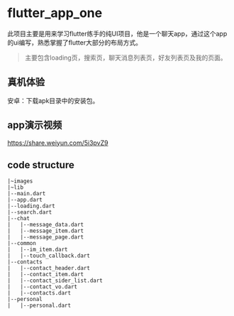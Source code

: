 # flutter_app_one

此项目主要是用来学习flutter练手的纯UI项目，他是一个聊天app，通过这个app的ui编写，熟悉掌握了flutter大部分的布局方式。
> 主要包含loading页，搜索页，聊天消息列表页，好友列表页及我的页面。

## 真机体验
安卓：下载apk目录中的安装包。

## app演示视频
https://share.weiyun.com/5i3pvZ9

## code structure
```
|~images
|~lib
|--main.dart
|--app.dart
|--loading.dart
|--search.dart
|--chat
|   |--message_data.dart
|   |--message_item.dart
|   |--message_page.dart
|--common
|   |--im_item.dart
|   |--touch_callback.dart
|--contacts
|   |--contact_header.dart
|   |--contact_item.dart
|   |--contact_sider_list.dart
|   |--contact_vo.dart
|   |--contacts.dart
|--personal
|   |--personal.dart
```